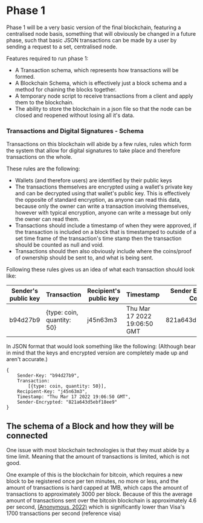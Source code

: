 # Phase 1

Phase 1 will be a very basic version of the final blockchain, featuring a centralised node basis, something that will obviously be changed in a future phase, such that basic JSON transactions can be made by a user by sending a request to a set, centralised node.

Features required to run phase 1:

* A Transaction schema, which represents how transactions will be formed.
* A Blockchain Schema, which is effectively just a block schema and a method for chaining the blocks together.
* A temporary node script to receive transactions from a client and apply them to the blockchain.
* The ability to store the blockchain in a json file so that the node can be closed and reopened without losing all it's data.

### Transactions and Digital Signatures - Schema

Transactions on this blockchain will abide by a few rules, rules which form the system that allow for digital signatures to take place and therefore transactions on the whole.

These rules are the following:

* Wallets (and therefore users) are identified by their public keys
* The transactions themselves are encrypted using a wallet's private key and can be decrypted using that wallet's public key. This is effectively the opposite of standard encryption, as anyone can read this data, because only the owner can write a transaction involving themselves, however with typical encryption, anyone can write a message but only the owner can read them.
* Transactions should include a timestamp of when they were approved, if the transaction is included on a block that is timestamped to outside of a set time frame of the transaction's time stamp then the transaction should be counted as null and void.
* Transactions should then also obviously include where the coins/proof of ownership should be sent to, and what is being sent.

Following these rules gives us an idea of what each transaction should look like:

| Sender's public key | Transaction                | Recipient's public key | Timestamp                    | Sender Encrypted Copy |
| ------------------- | -------------------------- | ---------------------- | ---------------------------- | --------------------- |
| b94d27b9            | {type: coin, quantity: 50} | j45n63m3               | Thu Mar 17 2022 19:06:50 GMT | 821a643d5ebf18ee9     |

In JSON format that would look something like the following: (Although bear in mind that the keys and encrypted version are completely made up and aren't accurate.)

```
{
    Sender-Key: "b94d27b9",
    Transaction:
        [{type: coin, quantity: 50}],
    Recipient-Key: "j45n63m3",
    Timestamp: "Thu Mar 17 2022 19:06:50 GMT",
    Sender-Encrypted: "821a643d5ebf18ee9"
}
```

## The schema of a Block and how they will be connected

One issue with most blockchain technologies is that they must abide by a time limit. Meaning that the amount of transactions is limited, which is not good.

One example of this is the blockchain for bitcoin, which requires a new block to be registered once per ten minutes, no more or less, and the amount of transactions is hard capped at 1MB, which caps the amount of transactions to approximately 3000 per block. Because of this the average amount of transactions sent over the bitcoin blockchain is approximately 4.6 per second, [(Anonymous, 2022)](../reference-list.md) which is significantly lower than Visa's 1700 transactions per second (reference visa)
